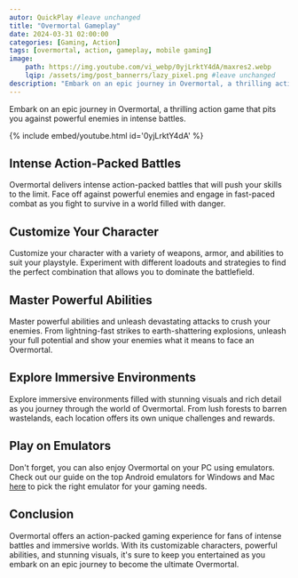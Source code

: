 ```yaml
---
autor: QuickPlay #leave unchanged
title: "Overmortal Gameplay"
date: 2024-03-31 02:00:00
categories: [Gaming, Action]
tags: [overmortal, action, gameplay, mobile gaming]
image: 
    path: https://img.youtube.com/vi_webp/0yjLrktY4dA/maxres2.webp 
    lqip: /assets/img/post_bannerrs/lazy_pixel.png #leave unchanged
description: "Embark on an epic journey in Overmortal, a thrilling action game that pits you against powerful enemies in intense battles. Customize your character, master powerful abilities, and unleash devastating attacks to overcome your foes. Discover its immersive gameplay, stunning visuals, and how to become the ultimate Overmortal in this action-packed gaming experience."
---
```


Embark on an epic journey in Overmortal, a thrilling action game that pits you against powerful enemies in intense battles.

{% include embed/youtube.html id='0yjLrktY4dA' %}

## Intense Action-Packed Battles
Overmortal delivers intense action-packed battles that will push your skills to the limit. Face off against powerful enemies and engage in fast-paced combat as you fight to survive in a world filled with danger.

## Customize Your Character
Customize your character with a variety of weapons, armor, and abilities to suit your playstyle. Experiment with different loadouts and strategies to find the perfect combination that allows you to dominate the battlefield.

## Master Powerful Abilities
Master powerful abilities and unleash devastating attacks to crush your enemies. From lightning-fast strikes to earth-shattering explosions, unleash your full potential and show your enemies what it means to face an Overmortal.

## Explore Immersive Environments
Explore immersive environments filled with stunning visuals and rich detail as you journey through the world of Overmortal. From lush forests to barren wastelands, each location offers its own unique challenges and rewards.

## Play on Emulators
Don't forget, you can also enjoy Overmortal on your PC using emulators. Check out our guide on the top Android emulators for Windows and Mac [here](https://quickplaymobile.github.io/posts/Top-10-Best-Android-Emulators-for-Windows-and-Mac/) to pick the right emulator for your gaming needs.

## Conclusion
Overmortal offers an action-packed gaming experience for fans of intense battles and immersive worlds. With its customizable characters, powerful abilities, and stunning visuals, it's sure to keep you entertained as you embark on an epic journey to become the ultimate Overmortal.

